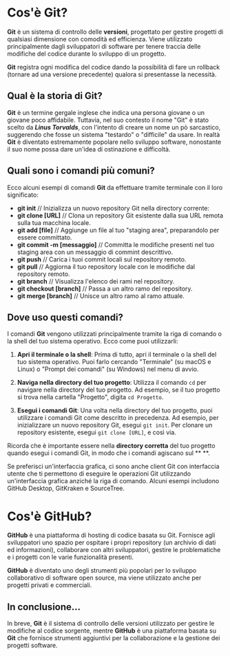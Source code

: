 ﻿# Cos'è Git?

**Git** è un sistema di controllo delle **versioni**, progettato per gestire progetti di qualsiasi dimensione con comodità ed efficienza. Viene utilizzato principalmente dagli sviluppatori di software per tenere traccia delle modifiche del codice durante lo sviluppo di un progetto.

**Git** registra ogni modifica del codice dando la possibilità di fare un rollback (tornare ad una versione precedente) qualora si presentasse la necessità.

## Qual è la storia di Git?

**Git** è un termine gergale inglese che indica una persona giovane o un giovane poco affidabile. Tuttavia, nel suo contesto il nome "Git" è stato scelto da ***Linus Torvalds***, con l'intento di creare un nome un pò sarcastico, suggerendo che fosse un sistema "testardo" o "difficile" da usare. In realtà **Git** è diventato estremamente popolare nello sviluppo software, nonostante il suo nome possa dare un'idea di ostinazione e difficoltà.

## Quali sono i comandi più comuni?

Ecco alcuni esempi di comandi **Git** da effettuare tramite terminale con il loro significato:

- **git init** // Inizializza un nuovo repository Git nella directory corrente:
-  **git clone [URL]** // Clona un repository Git esistente dalla sua URL remota sulla tua macchina locale.
-  **git add [file]** // Aggiunge un file al tuo "staging area", preparandolo per essere committato.
- **git commit -m [messaggio]** // Committa le modifiche presenti nel tuo staging area con un messaggio di commint descrittivo.
-  **git push** // Carica i tuoi commit locali sul repository remoto.
-  **git pull** // Aggiorna il tuo repository locale con le modifiche dal repository remoto.
-  **git branch** // Visualizza l'elenco dei rami nel repository.
-  **git checkout [branch]** // Passa a un altro ramo del repository.
-  **git merge [branch]** // Unisce un altro ramo al ramo attuale.

## Dove uso questi comandi?

I comandi **Git** vengono utilizzati principalmente tramite la riga di comando o la shell del tuo sistema operativo. Ecco come puoi utilizzarli:

1.  **Apri il terminale o la shell**: Prima di tutto, apri il terminale o la shell del tuo sistema operativo. Puoi farlo cercando "Terminale" (su macOS e Linux) o "Prompt dei comandi" (su Windows) nel menu di avvio.
    
2.  **Naviga nella directory del tuo progetto**: Utilizza il comando `cd` per navigare nella directory del tuo progetto. Ad esempio, se il tuo progetto si trova nella cartella "Progetto", digita `cd Progetto`.
    
3.  **Esegui i comandi Git**: Una volta nella directory del tuo progetto, puoi utilizzare i comandi Git come descritto in precedenza. Ad esempio, per inizializzare un nuovo repository Git, esegui `git init`. Per clonare un repository esistente, esegui `git clone [URL]`, e così via.
    

Ricorda che è importante essere nella **directory corretta** del tuo progetto quando esegui i comandi Git, in modo che i comandi agiscano sul **
**.

Se preferisci un'interfaccia grafica, ci sono anche client Git con interfaccia utente che ti permettono di eseguire le operazioni Git utilizzando un'interfaccia grafica anziché la riga di comando. Alcuni esempi includono GitHub Desktop, GitKraken e SourceTree.


# Cos'è GitHub?

**GitHub** è una piattaforma di hosting di codice basata su Git. Fornisce agli sviluppatori uno spazio per ospitare i propri repository (un archivio di dati ed informazioni), collaborare con altri sviluppatori, gestire le problematiche e i progetti con le varie funzionalità presenti.

**GitHub** è diventato uno degli strumenti più popolari per lo sviluppo collaborativo di software open source, ma viene utilizzato anche per progetti privati e commerciali.

## In conclusione...

In breve, **Git** è il sistema di controllo delle versioni utilizzato per gestire le modifiche al codice sorgente, mentre **GitHub** è una piattaforma basata su **Git** che fornisce strumenti aggiuntivi per la collaborazione e la gestione dei progetti software.




